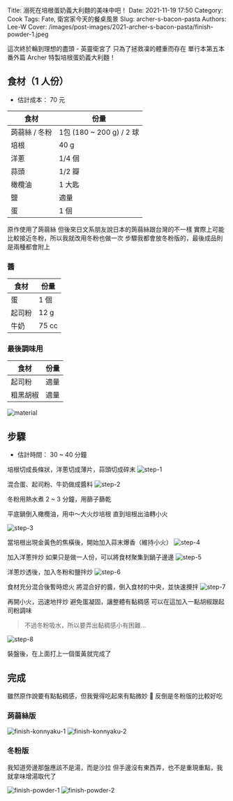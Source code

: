 Title: 溺死在培根蛋奶義大利麵的美味中吧！
Date: 2021-11-19 17:50
Category: Cook
Tags: Fate, 衛宮家今天的餐桌風景
Slug: archer-s-bacon-pasta
Authors: Lee-W
Cover: /images/post-images/2021-archer-s-bacon-pasta/finish-powder-1.jpeg

這次終於輪到理想的盡頭 - 英靈衛宮了
只為了拯救凜的體重而存在
單行本第五本番外篇 Archer 特製培根蛋奶義大利麵！

<!--more-->

## 食材（1 人份）
* 估計成本： 70 元

| 食材 | 份量 |
|---|---|
| 蒟蒻絲 / 冬粉 | 1包 (180 ~ 200 g) / 2 球|
| 培根 | 40 g |
| 洋蔥 | 1/4 個 |
| 蒜頭 | 1/2 瓣 |
| 橄欖油 | 1 大匙 |
| 鹽 | 適量 |
| 蛋 | 1 個 |

原作使用了蒟蒻絲
但後來日文系朋友說日本的蒟蒻絲跟台灣的不一樣
實際上可能比較接近冬粉，所以我就改用冬粉也做一次
步驟我都會放冬粉版的，最後成品則是兩種都會附上

### 醬

| 食材 | 份量 |
|---|---|
| 蛋 | 1 個 |
| 起司粉 | 12 g |
| 牛奶 | 75 cc |

### 最後調味用

| 食材 | 份量 |
| --- | --- |
| 起司粉 | 適量 |
| 粗黑胡椒 | 適量 |

![material](/images/post-images/2021-archer-s-bacon-pasta/material.jpeg)

## 步驟
* 估計時間： 30 ~ 40 分鐘

培根切成長條狀，洋蔥切成薄片，蒜頭切成碎末
![step-1](/images/post-images/2021-archer-s-bacon-pasta/step-1.jpeg)

混合蛋、起司粉、牛奶做成醬料
![step-2](/images/post-images/2021-archer-s-bacon-pasta/step-2.jpeg)

冬粉用熱水煮 2 ~ 3 分鐘，用篩子篩乾

平底鍋倒入橄欖油，用中～大火炒培根
直到培根出油轉小火

![step-3](/images/post-images/2021-archer-s-bacon-pasta/step-3.jpeg)

當培根出現金黃色的焦橫後，開始加入蒜末爆香（維持小火）
![step-4](/images/post-images/2021-archer-s-bacon-pasta/step-4.jpeg)

加入洋蔥拌炒
如果只是做一人份，可以將食材聚集到鍋子邊邊
![step-5](/images/post-images/2021-archer-s-bacon-pasta/step-5.jpeg)

洋蔥炒透後，加入冬粉和鹽拌炒
![step-6](/images/post-images/2021-archer-s-bacon-pasta/step-6.jpeg)

食材充分混合後暫時熄火
將混合好的醬，倒入食材的中央，並快速攪拌
![step-7](/images/post-images/2021-archer-s-bacon-pasta/step-7.jpeg)

再開小火，迅速地拌炒
避免蛋凝固，讓整體有黏稠感
可以在這加入一點胡椒跟起司粉調味

> 不過冬粉吸水，所以要弄出黏稠感小有困難...

![step-8](/images/post-images/2021-archer-s-bacon-pasta/step-8.jpeg)

裝盤後，在上面打上一個蛋黃就完成了

## 完成

雖然原作說要有點黏稠感，但我覺得吃起來有點微妙 🤔
反倒是冬粉版的比較好吃

### 蒟蒻絲版
![finish-konnyaku-1](/images/post-images/2021-archer-s-bacon-pasta/finish-konnyaku-1.jpeg)
![finish-konnyaku-2](/images/post-images/2021-archer-s-bacon-pasta/finish-konnyaku-2.jpeg)

### 冬粉版

我知道旁邊那盤應該不是湯，而是沙拉
但手邊沒有東西弄，也不是重現重點，我就拿味增湯取代了

![finish-powder-1](/images/post-images/2021-archer-s-bacon-pasta/finish-powder-1.jpeg)
![finish-powder-2](/images/post-images/2021-archer-s-bacon-pasta/finish-powder-2.jpeg)
